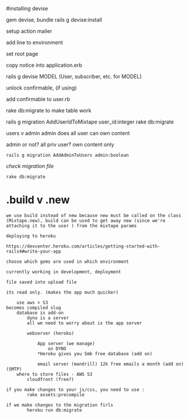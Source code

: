 #installing devise

gem devise, bundle
rails g devise:install

setup action mailer

add line to environment

set root page

copy notice into application.erb

rails g devise MODEL (User, subscriber, etc. for MODEL)

unlock confirmable, (if using)

add confirmable to user.rb

rake db:migrate to make table work

rails g migration AddUserIdToMixtape user_id:integer
rake db:migrate

users v admin
admin does all
user can own content

admin or not? all priv
	user?
		own content only


	rails g migration AddAdminToUsers admin:boolean

*check migration file*

	rake db:migrate

# .build v .new
	we use build instead of new because new must be called on the class (Mixtape.new), build can be used to get away new (since we're attaching it to the user ) from the mixtape params

	deploying to heroku

	https://devcenter.heroku.com/articles/getting-started-with-rails4#write-your-app

	choose which gems are used in which environment

	currently working in development, deployment

	file saved into upload file

	its read only. (makes the app much quicker)

		use aws > S3
	becomes compiled slug
		database is add-on
			dyno is a server
			all we need to worry about is the app server

			webserver (heroku)

				App server (we manage)
					on DYNO
				*Heroku gives you 5mb free database (add on)

				email server (mandrill) 12k free emails a month (add on)(SMTP)
		where to store files - AWS S3
			cloudfront (free?)

	if you make changes to your js/css, you need to use :
			rake assets:precompile

	if we make changes to the migration firls	
			heroku run db:migrate
